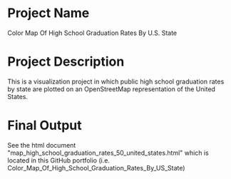 # Project Name
Color Map Of High School Graduation Rates By U.S. State

# Project Description
This is a visualization project in which public high school graduation rates by state are plotted on an OpenStreetMap representation of the United States.

# Final Output
See the html document "map_high_school_graduation_rates_50_united_states.html" which is located in this GitHub portfolio (i.e. Color_Map_Of_High_School_Graduation_Rates_By_US_State)